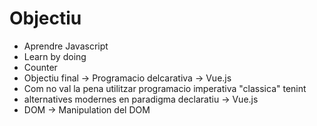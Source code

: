 # Objectiu

- Aprendre Javascript
- Learn by doing
- Counter 
- Objectiu final -> Programacio delcarativa -> Vue.js
- Com no val la pena utilitzar programacio imperativa "classica" tenint
- alternatives modernes en paradigma declaratiu -> Vue.js
- DOM -> Manipulation del DOM